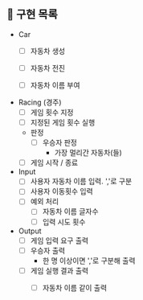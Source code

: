 ## 🎯 구현 목록

- Car
  - [ ] 자동차 생성
  - [ ] 자동차 전진
  - [ ] 자동차 이름 부여


- Racing (경주)
    - [ ] 게임 횟수 지정
    - [ ] 지정된 게임 횟수 실행
    - 판정
        - [ ] 우승자 판정
            - 가장 멀리간 자동차(들)
    - [ ] 게임 시작 / 종료
- Input
    - [ ] 사용자 자동차 이름 입력. ','로 구분
    - [ ] 사용자 이동횟수 입력
    - [ ] 예외 처리
      - [ ] 자동차 이름 글자수
      - [ ] 입력 시도 횟수
- Output
    - [ ] 게임 입력 요구 출력
    - [ ] 우승자 출력
        - 한 명 이상이면 ','로 구분해 출력
    - [ ] 게임 실행 결과 출력
      - [ ] 자동차 이름 같이 출력
    
